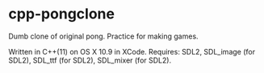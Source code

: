 cpp-pongclone
=============

Dumb clone of original pong. Practice for making games.

Written in C++(11) on OS X 10.9 in XCode. Requires: SDL2, SDL_image (for SDL2), SDL_ttf (for SDL2), SDL_mixer (for SDL2).
